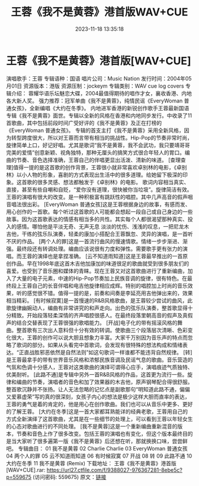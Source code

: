 ﻿---
title: 王蓉《我不是黄蓉》港首版WAV+CUE
date: 2023-11-18 13:35:18
categories: WAV车载音乐、镜像
tags: 华语中文
---
# 王蓉《我不是黄蓉》港首版[WAV+CUE]

演唱歌手：王蓉
专辑语种：国语
唱片公司：Music Nation
发行时间：2004年05月01日
资源版本：港版
资源压制：jockeym
专辑类别：WAV cue log covers
专辑介绍：
蓉耀华语乐坛魅恋大碟，2004最值得期待的唱作才女，襄收香港、内地各大新人奖。
强力推荐：冠军单曲《我不是黄蓉》，纯情民谣《EveryWoman 普通女孩》，全新编唱《大约在冬季》。
内地进军香港的新锐创作歌手王蓉最新国语专辑《我不是黄蓉》面世。专辑以全新的风格在香港和内地同步发行。中收录了11首歌曲，其中包括前段时间广受好评的《我不是黄蓉》及正在打榜的《EveryWoman
普通女孩》。
专辑的首支主打《我不是黄蓉》采用全新风格，因为转型跨度很大，所以对王蓉而言带有相当的挑战性。Hip-Pop的节奏非常时尚，旋律简单上口，好记好唱。尤其是歌词“我不是黄蓉，我不会武功，我只要靖哥哥完美的爱情”创意新颖、视角独特，那种无厘头的搞笑方式很合年轻人的胃口。编曲的节奏、音色选择准确，王蓉自己的伴唱更显出活泼、清新的味道。
[查理查理]值得一提的是这首歌的创作背景，王蓉很小就非常喜欢卓别林的电影，《卓别林》以小人物的形象，喜剧的方式表现出生活中的很多道理。给她留下极深的印象。这首歌的很多灵感、想法都触发于《卓别林》的电影。
歌词内容相当真实、直接，甚至有些自嘲和自贬，“爱你没有道理，很快被你当垃圾”。旋律简洁有效。王蓉的演唱有很大的改变。是一种积极富有跳跃性的唱腔。其中几声高音的假声咽音唱法很出彩。
[EveryWoman
普通女孩]这是王蓉根据身边的故事，有感而发、用心创作的一首歌。每个听过这首歌的人可能都会想起一段自己或自己身边的一些故事。因为这首歌表达的情感有相当多的共性。其实每个人都很渴望那种真实、投入的感情。哪怕他是平淡无奇、无声无息
淡淡的忧伤、浅浅的叹息，一把尼龙木吉他，干练的弦乐队演奏，轻柔的康加小搭配合王蓉飘忽、灵异的演唱，是一首听不厌的作品。
[两个人的罪]这是一首流行曲风的慢速情歌。情绪一步步渐进、渐强。最终段还有转调处理。编曲应该说很有力度和弹性。需要歌手更有张力的演唱。而王蓉的演绎也是拿捏准确。
[云不知道雨知道]这是王蓉最早推出的一首原创作品。早在1998年底这首木吉他加康加的味道很足的歌曲就受到很多朋友们的喜爱。也受到了音乐圈和媒体的青睐。现在王蓉又对这首歌曲进行了重新编曲，加入了大量的电子元素，中速的Hip-Pop节奏加上民族音调的旋律，很有特色。在最终段上王蓉自己的长音伴唱和电吉他旋律相应成辉。特别的唱腔加上时尚的音乐效果，听的感觉很不错。值得一提的是，前奏和间奏是李延亮用吉他弹出来的，效果相当精彩。
[有时候寂寞]是一首慢速的R&B风格歌曲，是王蓉较少尝试的曲风，此歌旋律幽婉动人，编曲有非常讲究的和声走向。出色的弦乐队演奏，整首歌显得十分精致。开始段落轻柔深情的齐声唱腔很感人。在最终段落里朝高音的假声及真假声的结合交替表现了王蓉很强的歌唱能力。
[开战]电子化的带有摇滚风格的舞曲。整首歌有三次出人意料但十分有效的转调。使歌曲三个段落层次清晰、色彩变化很大，王蓉的创作可以说大胆且想象力丰富。大家千万别因为音乐声的特点而忽略了歌词的部分。如果从头看完中首歌词，会发现有很特殊的想法构成和情绪表达。“正直战胜邪恶依然是自然法则”如这句歌词一样谁都不能违背自然规律。
[转]是王蓉最拿手的带有世界音乐风格和浓郁民族音调及民谣气息的歌曲。音乐营造的气氛和色调十分感人，王蓉对这类歌曲的演绎可谓得心应手，演唱痕迹气质独特、优美耐听。
[此路不通]是专辑中另外一首R&B风格的作品，这首更为流行一些。旋律和编曲的节奏，演唱者的音色和加了效果器的木吉他，原声钢琴配合得很舒服。整首歌沉静并不张扬。让人无法忽略的记忆点是副歌那句“明知道此路不通，偏偏又爱慕虚荣”写的真的很深刻，女孩子内心的想法是极少这样大胆而直率的表达，王蓉的勇气是着的肯定的，他是用心在创作歌曲。我们也可以从音乐中更多、更好的了解王蓉。
[大约在冬季]这是一首大家都耳熟能详的经典老歌，王蓉用自己的方式全新演绎了这首歌曲，尤其是在一些细节的处理上，可以看到王蓉以年轻女生的心态对歌曲进行的不同处理。
[我不是黄蓉]这是一个重新编曲重新混音的版本，节奏和音色上作了很多改变。包括王蓉的演唱也有变化，但这个版本最终目的是当大家听了很多遍第一版《我不是黄蓉》后还想在听，那就换换口味，尝尝鲜吧。
专辑曲目：
01 我不是黄蓉
02 Charlie Charlie
03 EveryWoman 普通女孩
04 两个人的罪
05 云不知道雨知道
06 有时候寂寞
07 开战
08 转
09 此路不通
10 大约在冬季
11 我不是黄蓉 (Remix)
下载地址：
王蓉《我不是黄蓉》港首版[WAV+CUE].rar: https://url27.ctfile.com/f/9388027-976367281-8ebe5c?p=559675
(访问密码: 559675)
原文：[链接](https://blog.sina.com.cn/s/blog_1647c7e76010313s3.html)